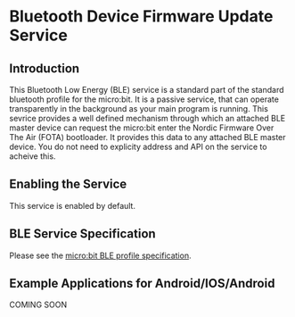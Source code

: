 # Bluetooth Device Firmware Update Service

## Introduction

This Bluetooth Low Energy (BLE) service is a standard part of the standard bluetooth profile for the micro:bit. It is a passive service, that can operate transparently in the
background as your main program is running. This sevrice provides a well defined mechanism through which an attached BLE master device can request the micro:bit enter the Nordic
Firmware Over The Air (FOTA) bootloader. It provides this data to any attached BLE master device. You do not need to explicity address and API on the service to acheive this.

## Enabling the Service

This service is enabled by default.

## BLE Service Specification

 Please see the [micro:bit BLE profile specification](../resources/bluetooth/microbit-profile-V1.7-Level-2.pdf).

## Example Applications for Android/IOS/Android

 COMING SOON
